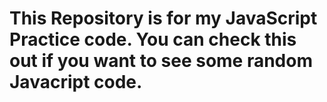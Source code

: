 # This Repository is for my JavaScript Practice code. You can check this out if you want to see some random Javacript code.
